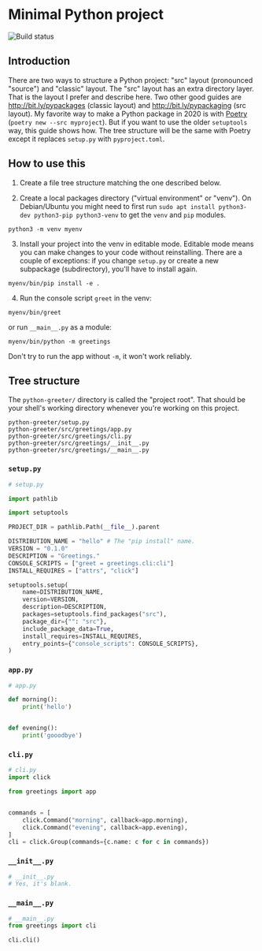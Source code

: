 # Minimal Python project

![Build status](https://img.shields.io/travis/com/energizah/minimal-python-project/master)


## Introduction

There are two ways to structure a Python project: "src" layout (pronounced "source") and "classic" layout. The "src" layout has an extra directory layer. That is the layout I prefer and describe here. Two other good guides are http://bit.ly/pypackages (classic layout) and http://bit.ly/pypackaging (src layout). My favorite way to make a Python package in 2020 is with [Poetry](https://poetry.eustace.io/) (`poetry new --src myproject`). But if you want to use the older `setuptools` way, this guide shows how. The tree structure will be the same with Poetry except it replaces `setup.py` with `pyproject.toml`.

## How to use this

1. Create a file tree structure matching the one described below.

2. Create a local packages directory ("virtual environment" or "venv"). On Debian/Ubuntu you might need to first run `sudo apt install python3-dev python3-pip python3-venv` to get the `venv` and `pip` modules.

```
python3 -m venv myenv
```

3. Install your project into the venv in editable mode. Editable mode means you can make changes to your code without reinstalling. There are a couple of exceptions: if you change `setup.py` or create a new subpackage (subdirectory), you'll have to install again.

```
myenv/bin/pip install -e .
```

4. Run the console script `greet` in the venv:

```
myenv/bin/greet
```

or run `__main__.py` as a module:

```
myenv/bin/python -m greetings
```

Don't try to run the app without `-m`, it won't work reliably.

## Tree structure


The `python-greeter/` directory is called the "project root". That should be your shell's working directory whenever you're working on this project.
```
python-greeter/setup.py
python-greeter/src/greetings/app.py
python-greeter/src/greetings/cli.py
python-greeter/src/greetings/__init__.py
python-greeter/src/greetings/__main__.py
```
### `setup.py`
```python
# setup.py

import pathlib

import setuptools

PROJECT_DIR = pathlib.Path(__file__).parent

DISTRIBUTION_NAME = "hello" # The "pip install" name.
VERSION = "0.1.0"
DESCRIPTION = "Greetings."
CONSOLE_SCRIPTS = ["greet = greetings.cli:cli"]
INSTALL_REQUIRES = ["attrs", "click"]

setuptools.setup(
    name=DISTRIBUTION_NAME,
    version=VERSION,
    description=DESCRIPTION,
    packages=setuptools.find_packages("src"),
    package_dir={"": "src"},
    include_package_data=True,
    install_requires=INSTALL_REQUIRES,
    entry_points={"console_scripts": CONSOLE_SCRIPTS},
)
```

### `app.py`
```python
# app.py

def morning():
    print('hello')


def evening():
    print('gooodbye')
```

### `cli.py`
```python
# cli.py
import click

from greetings import app


commands = [
    click.Command("morning", callback=app.morning),
    click.Command("evening", callback=app.evening),
]
cli = click.Group(commands={c.name: c for c in commands})
```

### `__init__.py`
```python
# __init__.py
# Yes, it's blank.
```

### `__main__.py`
```python
# __main__.py
from greetings import cli

cli.cli()
```
